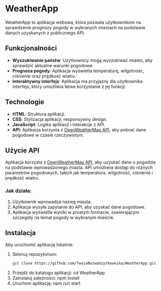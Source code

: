 # WeatherApp

WeatherApp to aplikacja webowa, która pozwala użytkownikom na sprawdzenie prognozy pogody w wybranych miastach na podstawie danych uzyskanych z publicznego API.

## Funkcjonalności

- **Wyszukiwanie państw**: Użytkownicy mogą wyszukiwać miasto, aby sprawdzić aktualne warunki pogodowe.
- **Prognoza pogody**: Aplikacja wyświetla temperaturę, wilgotność, ciśnienie oraz prędkość wiatru.
- **Interaktywny interfejs**: Aplikacja ma przyjazny dla użytkownika interfejs, który umożliwia łatwe korzystanie z jej funkcji.

## Technologie

- **HTML**: Struktura aplikacji.
- **CSS**: Stylizacja aplikacji, responsywny design.
- **JavaScript**: Logika aplikacji i interakcje z API.
- **API**: Aplikacja korzysta z [OpenWeatherMap API](https://openweathermap.org/api), aby pobrać dane pogodowe w czasie rzeczywistym.

## Użycie API

Aplikacja korzysta z [OpenWeatherMap API](https://openweathermap.org/api), aby uzyskać dane o pogodzie na podstawie wprowadzonego miasta. API umożliwia dostęp do różnych parametrów pogodowych, takich jak temperatura, wilgotność, ciśnienie i prędkość wiatru.

### Jak działa:

1. Użytkownik wprowadza nazwę miasta.
2. Aplikacja wysyła zapytanie do API, aby uzyskać dane pogodowe.
3. Aplikacja wyświetla wyniki w prostym formacie, zawierającym szczegóły na temat pogody w wybranym mieście.

## Instalacja

Aby uruchomić aplikację lokalnie:

1. Sklonuj repozytorium:
   ```bash
   git clone https://github.com/TwojaNazwaUzytkownika/WeatherApp.git
2. Przejdź do katalogu aplikacji: cd WeatherApp
3. Zainstaluj zależności: npm install
4. Uruchom aplikację: npm run start
